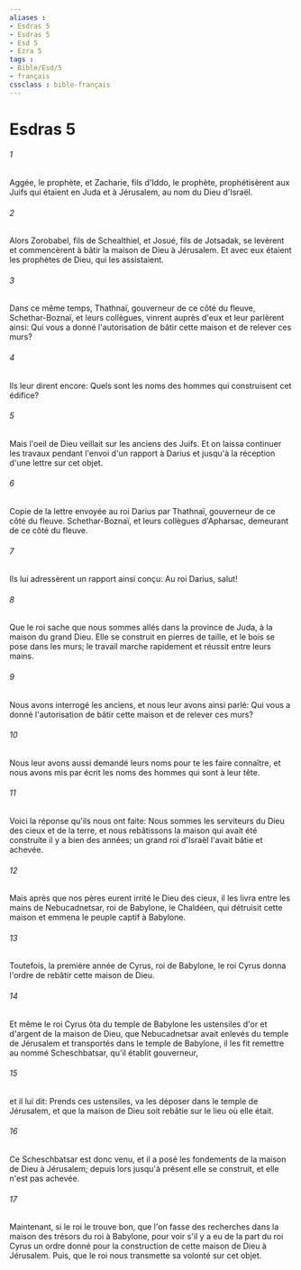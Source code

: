 ```yaml
---
aliases : 
- Esdras 5
- Esdras 5
- Esd 5
- Ezra 5
tags : 
- Bible/Esd/5
- français
cssclass : bible-français
---
```


# Esdras 5

###### 1
Aggée, le prophète, et Zacharie, fils d'Iddo, le prophète, prophétisèrent aux Juifs qui étaient en Juda et à Jérusalem, au nom du Dieu d'Israël.
###### 2
Alors Zorobabel, fils de Schealthiel, et Josué, fils de Jotsadak, se levèrent et commencèrent à bâtir la maison de Dieu à Jérusalem. Et avec eux étaient les prophètes de Dieu, qui les assistaient.
###### 3
Dans ce même temps, Thathnaï, gouverneur de ce côté du fleuve, Schethar-Boznaï, et leurs collègues, vinrent auprès d'eux et leur parlèrent ainsi: Qui vous a donné l'autorisation de bâtir cette maison et de relever ces murs?
###### 4
Ils leur dirent encore: Quels sont les noms des hommes qui construisent cet édifice?
###### 5
Mais l'oeil de Dieu veillait sur les anciens des Juifs. Et on laissa continuer les travaux pendant l'envoi d'un rapport à Darius et jusqu'à la réception d'une lettre sur cet objet.
###### 6
Copie de la lettre envoyée au roi Darius par Thathnaï, gouverneur de ce côté du fleuve. Schethar-Boznaï, et leurs collègues d'Apharsac, demeurant de ce côté du fleuve.
###### 7
Ils lui adressèrent un rapport ainsi conçu: Au roi Darius, salut!
###### 8
Que le roi sache que nous sommes allés dans la province de Juda, à la maison du grand Dieu. Elle se construit en pierres de taille, et le bois se pose dans les murs; le travail marche rapidement et réussit entre leurs mains.
###### 9
Nous avons interrogé les anciens, et nous leur avons ainsi parlé: Qui vous a donné l'autorisation de bâtir cette maison et de relever ces murs?
###### 10
Nous leur avons aussi demandé leurs noms pour te les faire connaître, et nous avons mis par écrit les noms des hommes qui sont à leur tête.
###### 11
Voici la réponse qu'ils nous ont faite: Nous sommes les serviteurs du Dieu des cieux et de la terre, et nous rebâtissons la maison qui avait été construite il y a bien des années; un grand roi d'Israël l'avait bâtie et achevée.
###### 12
Mais après que nos pères eurent irrité le Dieu des cieux, il les livra entre les mains de Nebucadnetsar, roi de Babylone, le Chaldéen, qui détruisit cette maison et emmena le peuple captif à Babylone.
###### 13
Toutefois, la première année de Cyrus, roi de Babylone, le roi Cyrus donna l'ordre de rebâtir cette maison de Dieu.
###### 14
Et même le roi Cyrus ôta du temple de Babylone les ustensiles d'or et d'argent de la maison de Dieu, que Nebucadnetsar avait enlevés du temple de Jérusalem et transportés dans le temple de Babylone, il les fit remettre au nommé Scheschbatsar, qu'il établit gouverneur,
###### 15
et il lui dit: Prends ces ustensiles, va les déposer dans le temple de Jérusalem, et que la maison de Dieu soit rebâtie sur le lieu où elle était.
###### 16
Ce Scheschbatsar est donc venu, et il a posé les fondements de la maison de Dieu à Jérusalem; depuis lors jusqu'à présent elle se construit, et elle n'est pas achevée.
###### 17
Maintenant, si le roi le trouve bon, que l'on fasse des recherches dans la maison des trésors du roi à Babylone, pour voir s'il y a eu de la part du roi Cyrus un ordre donné pour la construction de cette maison de Dieu à Jérusalem. Puis, que le roi nous transmette sa volonté sur cet objet.
